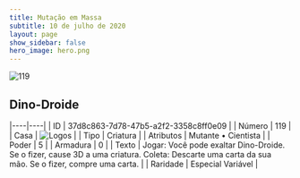 ```yaml
---
title: Mutação em Massa
subtitle: 10 de julho de 2020
layout: page
show_sidebar: false
hero_image: hero.png
---
```


![119](https://cdn.keyforgegame.com/media/card_front/pt/479_119_9WHHHJ6V5FQ5_pt.png)

## Dino-Droide

|----|----|
| ID | 37d8c863-7d78-47b5-a2f2-3358c8ff0e09 |
| Número | 119 |
| Casa | ![Logos](https://archonarcana.com/images/thumb/c/ce/Logos.png/22px-Logos.png "Logos") |
| Tipo | Criatura |
| Atributos | Mutante • Cientista |
| Poder | 5 |
| Armadura | 0 |
| Texto | Jogar: Você pode exaltar Dino-Droide. Se o fizer, cause 3D a uma criatura.   Coleta: Descarte uma carta da sua mão. Se o fizer, compre uma carta. |
| Raridade | Especial Variável |

